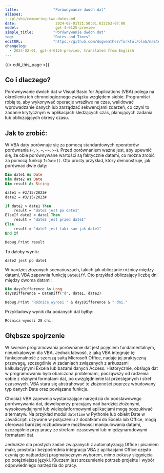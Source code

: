 ```yaml
---
title:                "Porównywanie dwóch dat"
aliases:
- /pl/vba/comparing-two-dates.md
date:                  2024-02-01T21:50:01.032263-07:00
model:                 gpt-4-0125-preview
simple_title:         "Porównywanie dwóch dat"
tag:                  "Dates and Times"
editURL:              "https://github.com/dogweather/forkful/blob/master/content/pl/vba/comparing-two-dates.md"
changelog:
  - 2024-02-01, gpt-4-0125-preview, translated from English
---
```


{{< edit_this_page >}}

## Co i dlaczego?

Porównywanie dwóch dat w Visual Basic for Applications (VBA) polega na określeniu ich chronologicznego związku względem siebie. Programiści robią to, aby wykonywać operacje wrażliwe na czas, walidować wprowadzanie danych lub zarządzać sekwencjami zdarzeń, co czyni to zadanie krytycznym w aplikacjach śledzących czas, planujących zadania lub obliczających okresy czasu.

## Jak to zrobić:

W VBA daty porównuje się za pomocą standardowych operatorów porównania (`<`, `>`, `=`, `<=`, `>=`). Przed porównaniem ważne jest, aby upewnić się, że obie porównywane wartości są faktycznie datami, co można zrobić za pomocą funkcji `IsDate()`. Oto prosty przykład, który demonstruje, jak porównać dwie daty:

```vb
Dim date1 As Date
Dim date2 As Date
Dim result As String

date1 = #2/15/2023#
date2 = #3/15/2023#

If date2 > date1 Then
    result = "date2 jest po date1"
ElseIf date2 < date1 Then
    result = "date2 jest przed date1"
Else
    result = "date2 jest taki sam jak date1"
End If

Debug.Print result
```

To dałoby wynik:

```
date2 jest po date1
```

W bardziej złożonych scenariuszach, takich jak obliczanie różnicy między datami, VBA zapewnia funkcję `DateDiff`. Oto przykład obliczający liczbę dni między dwoma datami:

```vb
Dim daysDifference As Long
daysDifference = DateDiff("d", date1, date2)

Debug.Print "Różnica wynosi " & daysDifference & " dni."
```

Przykładowy wynik dla podanych dat byłby:

```
Różnica wynosi 28 dni.
```

## Głębsze spojrzenie

W świecie programowania porównanie dat jest pojęciem fundamentalnym, nieunikatowym dla VBA. Jednak łatwość, z jaką VBA integruje tę funkcjonalność z szerszą suitą Microsoft Office, nadaje jej praktyczną przewagę, szczególnie w zadaniach związanych z arkuszami kalkulacyjnymi Excela lub bazami danych Access. Historycznie, obsługa dat w programowaniu była obarczona problemami, począwszy od radzenia sobie z różnymi formatami dat, po uwzględnienie lat przestępnych i stref czasowych. VBA stara się abstrahować te złożoności poprzez wbudowany typ danych Date oraz powiązane funkcje.

Chociaż VBA zapewnia wystarczające narzędzia do podstawowego porównywania dat, deweloperzy pracujący nad bardziej złożonymi, wysokowydajnymi lub wieloplatformowymi aplikacjami mogą poszukiwać alternatyw. Na przykład moduł `datetime` w Pythonie lub obiekt Date w JavaScript, używane w połączeniu z dodatkami do Excela lub Office, mogą oferować bardziej rozbudowane możliwości manipulowania datami, szczególnie przy pracy ze strefami czasowymi lub międzynarodowymi formatami dat.

Jednakże dla prostych zadań związanych z automatyzacją Office i pisaniem makr, prostota i bezpośrednia integracja VBA z aplikacjami Office często czynią go najbardziej pragmatycznym wyborem, mimo pokusy sięgnięcia po potężniejsze języki. Kluczem jest zrozumienie potrzeb projektu i wybór odpowiedniego narzędzia do pracy.
